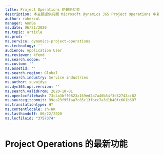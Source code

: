```yaml
---
title: Project Operations 的最新功能
description: 本主題提供有關 Microsoft Dynamics 365 Project Operations 中新增特色與功能的資訊。
author: ruhercul
manager: AnnBe
ms.date: 06/21/2020
ms.topic: article
ms.prod: ''
ms.service: dynamics-project-operations
ms.technology: ''
audience: Application User
ms.reviewer: kfend
ms.search.scope: ''
ms.custom: ''
ms.assetid: ''
ms.search.region: Global
ms.search.industry: Service industries
ms.author: suvaidya
ms.dyn365.ops.version: ''
ms.search.validFrom: 2020-10-01
ms.openlocfilehash: 73c4a3bff0823a169ed2a7a40b84f3d52742ac82
ms.sourcegitcommit: 99ea23f95faa7c85c13fbcc7a3d1b40fc661b697
ms.translationtype: HT
ms.contentlocale: zh-HK
ms.lasthandoff: 06/22/2020
ms.locfileid: "3757374"
---
```

# <a name="whats-new-in-project-operations"></a>Project Operations 的最新功能

